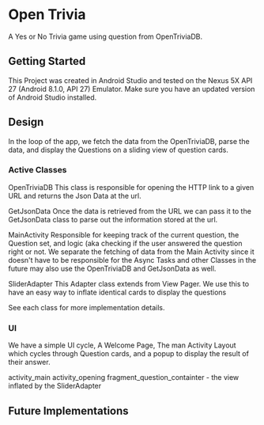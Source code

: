 # Open Trivia

A Yes or No Trivia game using question from OpenTriviaDB.

## Getting Started

This Project was created in Android Studio and tested on the Nexus 5X API 27 (Android 8.1.0, API 27) Emulator. Make sure you have an updated version of Android Studio installed.

### 

## Design

In the loop of the app, we fetch the data from the OpenTriviaDB, parse the data, and display the Questions on a sliding view of question cards.

### Active Classes

OpenTriviaDB
This class is responsible for opening the HTTP link to a given URL and returns the Json Data at the url.

GetJsonData
Once the data is retrieved from the URL we can pass it to the GetJsonData class to parse out the information stored at the url.

MainActivity
Responsible for keeping track of the current question, the Question set, and logic (aka checking if the user answered the question right or not. We separate the fetching of data from the Main Activity since it doesn't have to be responsible for the Async Tasks and other Classes in the future may also use the OpenTriviaDB and GetJsonData as well.

SliderAdapter
This Adapter class extends from View Pager. We use this to have an easy way to inflate identical cards to display the questions

See each class for more implementation details.

### UI

We have a simple UI cycle, A Welcome Page, The man Activity Layout which cycles through Question cards, and a popup to display the result of their answer.

activity_main
activity_opening
fragment_question_containter - the view inflated by the SliderAdapter

## Future Implementations
